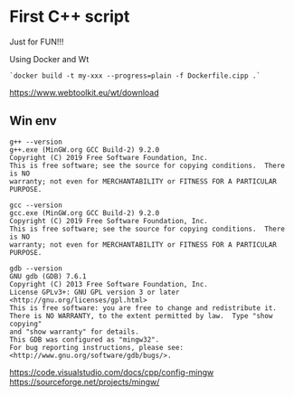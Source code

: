 # First C++ script

Just for FUN!!!

Using Docker and Wt

```
`docker build -t my-xxx --progress=plain -f Dockerfile.cipp .`
```

https://www.webtoolkit.eu/wt/download

## Win env 

```
g++ --version
g++.exe (MinGW.org GCC Build-2) 9.2.0
Copyright (C) 2019 Free Software Foundation, Inc.
This is free software; see the source for copying conditions.  There is NO
warranty; not even for MERCHANTABILITY or FITNESS FOR A PARTICULAR PURPOSE.
```
```
gcc --version
gcc.exe (MinGW.org GCC Build-2) 9.2.0
Copyright (C) 2019 Free Software Foundation, Inc.
This is free software; see the source for copying conditions.  There is NO
warranty; not even for MERCHANTABILITY or FITNESS FOR A PARTICULAR PURPOSE.
```
```
gdb --version
GNU gdb (GDB) 7.6.1
Copyright (C) 2013 Free Software Foundation, Inc.
License GPLv3+: GNU GPL version 3 or later <http://gnu.org/licenses/gpl.html>
This is free software: you are free to change and redistribute it.
There is NO WARRANTY, to the extent permitted by law.  Type "show copying"
and "show warranty" for details.
This GDB was configured as "mingw32".
For bug reporting instructions, please see:
<http://www.gnu.org/software/gdb/bugs/>.
```

https://code.visualstudio.com/docs/cpp/config-mingw
https://sourceforge.net/projects/mingw/


